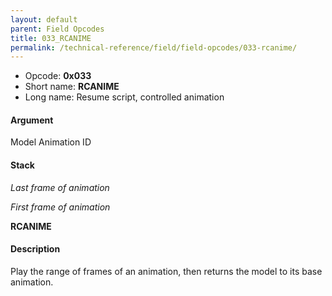 ```yaml
---
layout: default
parent: Field Opcodes
title: 033_RCANIME
permalink: /technical-reference/field/field-opcodes/033-rcanime/
---
```


-   Opcode: **0x033**
-   Short name: **RCANIME**
-   Long name: Resume script, controlled animation

#### Argument

Model Animation ID

#### Stack

  
*Last frame of animation*

*First frame of animation*

**RCANIME**

#### Description

Play the range of frames of an animation, then returns the model to its base animation.
